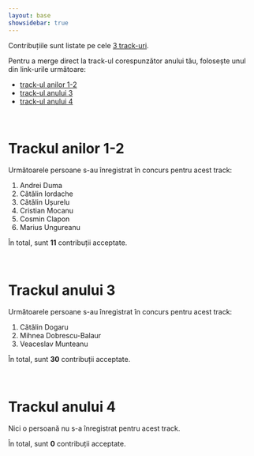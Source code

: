 ```yaml
---
layout: base
showsidebar: true
---
```


Contribuțiile sunt listate pe cele [3 track-uri][reg].

Pentru a merge direct la track-ul corespunzător anului tău, folosește unul din
link-urile următoare:

* [track-ul anilor 1-2](#trackul_anilor_12)
* [track-ul anului 3](#trackul_anului_3)
* [track-ul anului 4](#trackul_anului_4)

<div id="end">&nbsp;</div>

# Trackul anilor 1-2

Următoarele persoane s-au înregistrat în concurs pentru acest track:

1. Andrei Duma
2. Cătălin Iordache
3. Cătălin Ușurelu
4. Cristian Mocanu
5. Cosmin Clapon
6. Marius Ungureanu

În total, sunt **11** contribuții acceptate.

<div id="end">&nbsp;</div>

# Trackul anului 3

Următoarele persoane s-au înregistrat în concurs pentru acest track:

1. Cătălin Dogaru
2. Mihnea Dobrescu-Balaur
3. Veaceslav Munteanu

În total, sunt **30** contribuții acceptate.

<div id="end">&nbsp;</div>

# Trackul anului 4

Nici o persoană nu s-a înregistrat pentru acest track.

În total, sunt **0** contribuții acceptate.

<div id="end">&nbsp;</div>

[reg]: /regulament#structura "Regulament"
[wordpress]: http://wordpress.org/ "Wordpress"
[mozilla]: https://wiki.mozilla.org/Main_Page "Mozilla Project"
[KDE]: http://www.kde.org/ "KDE"
[jeopy]: https://github.com/dfilimon/Jeopy "Jeopardy"
[unknownhorizons]: http://www.unknown-horizons.org/ "Unknown Horizons"
[digikam]: http://www.digikam.org/ "Digikam"
